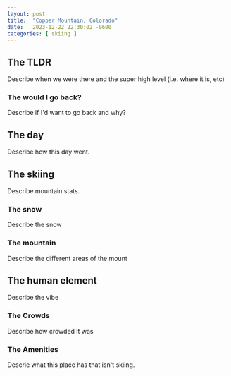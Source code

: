 ```yaml
---
layout: post
title:  "Copper Mountain, Colorado"
date:   2023-12-22 22:30:02 -0600
categories: [ skiing ]
---
```


## The TLDR
Describe when we were there and the super high
level (i.e. where it is, etc)

### The would I go back?
Describe if I'd want to go back and why?

## The day
Describe how this day went.

## The skiing
Describe mountain stats.
### The snow
Describe the snow

### The mountain
Describe the different areas of the mount

## The human element
Describe the vibe
 
### The Crowds
Describe how crowded it was

### The Amenities
Descrie what this place has that isn't skiing.